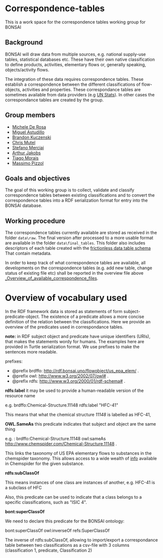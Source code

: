 # Correspondence-tables
This is a work space for the correspondence tables working group for BONSAI

## Background
BONSAI will draw data from multiple sources, e.g. national supply-use tables, statistical databases etc. These have their own native classification to define products, activities, elementary flows or, generally speaking,  objects/activity flows.

The integration of these data requires correspondence tables. These establish a correspondence between the different classifications of flow-objects, activities and properties. These correspondance tables are sometimes available from data providers (e.g [UN Stats](https://unstats.un.org/unsd/trade/classifications/correspondence-tables.asp)). In other cases the correspondance tables are created by the group.


## Group members

 * [Michele De Rosa](https://github.com/MicDr)
 * [Miguel Astudillo](https://github.com/mfastudillo)
 * [Brandon Kuczenski](https://github.com/bkuczenski)
 * [Chris Mutel](https://github.com/cmutel)
 * [Stefano Merciai](https://github.com/Stefano-MRC)
 * [Arthur Jakobs](https://github.com/jakobsarthur)
 * [Tiago Morais](https://github.com/tgmorais1)
 * [Massimo Pizzol](https://github.com/massimopizzol)

## Goals and objectives  
The goal of this working group is to collect, validate and classify correspondence tables between existing classifications and to convert the correspondence tables into a RDF serialization format for entry into the BONSAI database.

## Working procedure

The correspondence tables currently available are stored as received in the folder `data\raw`. The final version after processed to a more usable format are available in the folder `data\final_tables`. This folder also includes descriptors of each table created with the [frictionless data table schema](https://github.com/frictionlessdata/tableschema-py) That contain metadata.  
  
In order to keep track of what correspondence tables are available, all developments on the correspondence tables (e.g. add new table, change status of existing file etc) shall be reported in the overview file above  [_Overview_of_available_correspondence_files](https://github.com/BONSAMURAIS/Correspondence-tables/blob/master/raw/_Overview_of_available_correspondence_files.csv).

# Overview of vocabulary used

In the RDF framework data is stored as statements of form subject-predicate-object. The existence of a predicate allows a more concise definition of the relation between the classifications. Here we provide an overview of the predicates used in correspondance tables.

**note:** in RDF subject object and predicate have unique identifiers (URIs), that makes the statements wordy for humans. The examples here are provided in Turtle serialization format. We use prefixes to make the sentences more readable.

prefixes:
- @prefix brdffo: <http://rdf.bonsai.uno/flowobject/us_epa_elem/> .
- @prefix owl: <http://www.w3.org/2002/07/owl#> .
- @prefix rdfs: <http://www.w3.org/2000/01/rdf-schema#> .

**rdfs:label** it may be used to provide a human-readable version of the resource name

e.g. brdffo:Chemical-Structure.11148 rdfs:label "HFC-41" 

This means that what the chemical structure _11148_ is labelled as HFC-41, 

**OWL.SameAs** this predicate indicates that subject and object are the same thing 

e.g. : brdffo:Chemical-Structure.11148 owl:sameAs <http://www.chemspider.com/Chemical-Structure.11148> .

This links the taxonomy of US EPA elementary flows to substances in the chemspider taxonomy. This allows access to a wide wealth of [info](http://www.chemspider.com/Chemical-Structure.11148.html) available in Chemspider for the given substance.

**rdfs:subClassOf**

This means instances of one class are instances of another, e.g. HFC-41 is a subclass of HFC

Also, this predicate can be used to indicate that a class belongs to a specific classifications, such as "ISIC 4".

**bont:superClassOf**

We need to declare this predicate for the BONSAI ontology:

bont:superClassOf owl:inverseOf refs:SuperClassOf

The inverse of rdfs:subClassOf, allowing to import/export a correspondance table between two classifications as a csv-file with 3 columns (classification 1, predicate, Classification 2)
